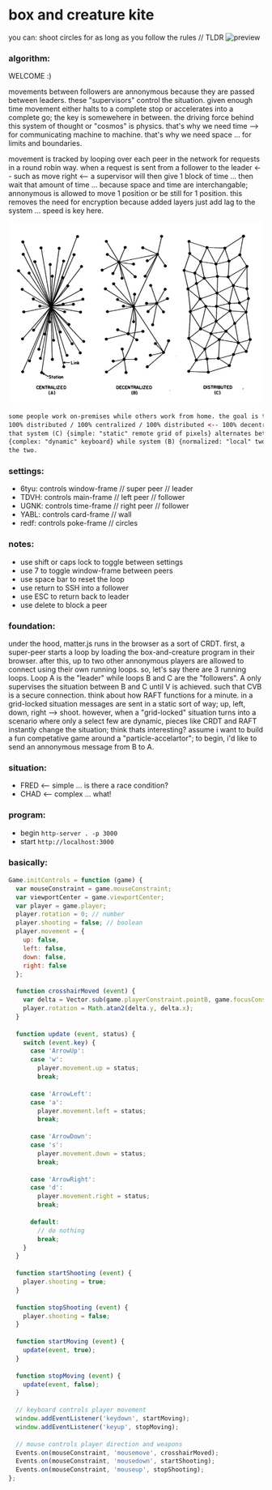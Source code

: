 # box and creature kite
you can: shoot circles for as long as you follow the rules // TLDR
![preview](https://raw.githubusercontent.com/trabur/box-and-creature-kite/master/PAC.png "preview")

### algorithm:
WELCOME :)

movements between followers are annonymous because they are passed between leaders. these
"supervisors" control the situation. given enough time movement either halts to a complete
stop or accelerates into a complete go; the key is somewehere in between. the driving force
behind this system of thought or "cosmos" is physics. that's why we need time --> for
communicating machine to machine. that's why we need space ... for limits and boundaries.

movement is tracked by looping over each peer in the network for requests in a round robin
way. when a request is sent from a follower to the leader <-- such as move right <-- a 
supervisor will then give 1 block of time ... then wait that amount of time ... because
space and time are interchangable; annonymous is allowed to move 1 position or be still
for 1 position. this removes the need for encryption because added layers just add lag to
the system ... speed is key here.


![APC](/APC.webp)
```html
some people work on-premises while others work from home. the goal is to bridge the gap between
100% distributed / 100% centralized / 100% distributed <-- 100% decentralized systems ... such
that system (C) {simple: "static" remote grid of pixels} alternates between system (A)
{complex: "dynamic" keyboard} while system (B) {normalized: "local" two-way-binding} connects 
the two.
```

### settings:
- 6tyu: controls window-frame // super peer // leader
- TDVH: controls main-frame // left peer // follower
- UGNK: controls time-frame // right peer // follower
- YABL: controls card-frame // wall
- redf: controls poke-frame // circles

### notes:
- use shift or caps lock to toggle between settings
- use 7 to toggle window-frame between peers
- use space bar to reset the loop
- use return to SSH into a follower
- use ESC to return back to leader
- use delete to block a peer

### foundation:
under the hood, matter.js runs in the browser as a sort of CRDT. first, a super-peer 
starts a loop by loading the box-and-creature program in their browser. after this, up to
two other annonymous players are allowed to connect using their own running loops. so, let's
say there are 3 running loops. Loop A is the "leader" while loops B and C are the
"followers". A only supervises the situation between B and C until V is achieved. such that 
CVB is a secure connection. think about how RAFT functions for a minute. in a grid-locked
situation messages are sent in a static sort of way; up, left, down, right --> shoot. however,
when a "grid-locked" situation turns into a scenario where only a select few are dynamic,
pieces like CRDT and RAFT instantly change the situation; think thats interesting? assume i
want to build a fun competative game around a "particle-accelartor"; to begin, i'd like to
send an annonymous message from B to A. 

### situation:
- FRED <-- simple ... is there a race condition?
- CHAD <-- complex ... what!

### program:
- begin `http-server . -p 3000`
- start `http://localhost:3000`

### basically:
```js
Game.initControls = function (game) {
  var mouseConstraint = game.mouseConstraint;
  var viewportCenter = game.viewportCenter;
  var player = game.player;
  player.rotation = 0; // number
  player.shooting = false; // boolean
  player.movement = {
    up: false,
    left: false,
    down: false,
    right: false
  };

  function crosshairMoved (event) {
    var delta = Vector.sub(game.playerConstraint.pointB, game.focusConstraint.pointB);
    player.rotation = Math.atan2(delta.y, delta.x);
  }

  function update (event, status) {
    switch (event.key) {
      case 'ArrowUp':
      case 'w':
        player.movement.up = status;
        break;

      case 'ArrowLeft':
      case 'a':
        player.movement.left = status;
        break;

      case 'ArrowDown':
      case 's':
        player.movement.down = status;
        break;

      case 'ArrowRight':
      case 'd':
        player.movement.right = status;
        break;

      default:
        // do nothing
        break;
    }
  }

  function startShooting (event) {
    player.shooting = true;
  }

  function stopShooting (event) {
    player.shooting = false;
  }

  function startMoving (event) {
    update(event, true);
  }

  function stopMoving (event) {
    update(event, false);
  }

  // keyboard controls player movement
  window.addEventListener('keydown', startMoving);
  window.addEventListener('keyup', stopMoving);

  // mouse controls player direction and weapons
  Events.on(mouseConstraint, 'mousemove', crosshairMoved);
  Events.on(mouseConstraint, 'mousedown', startShooting);
  Events.on(mouseConstraint, 'mouseup', stopShooting);
};
```
